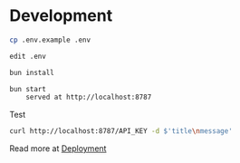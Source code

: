 
# Development

```sh
cp .env.example .env

edit .env

bun install

bun start
	served at http://localhost:8787
```

Test

```sh
curl http://localhost:8787/API_KEY -d $'title\nmessage'
```

Read more at [Deployment](./Deployment)
